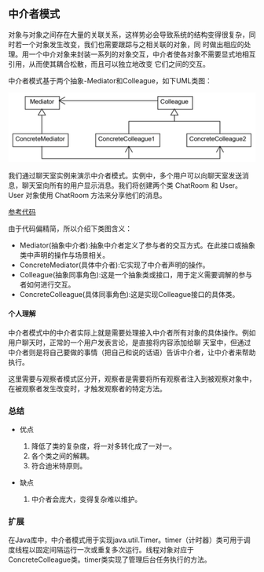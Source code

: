 ## 中介者模式
对象与对象之间存在大量的关联关系，这样势必会导致系统的结构变得很复杂，同时若一个对象发生改变，我们也需要跟踪与之相关联的对象，同
时做出相应的处理。用一个中介对象来封装一系列的对象交互，中介者使各对象不需要显式地相互引用，从而使其耦合松散，而且可以独立地改变
它们之间的交互。

中介者模式基于两个抽象-Mediator和Colleague，如下UML类图：

![中介者模式](/src/main/resources/image/designpattern/behavioralpattern/2-6.png)

我们通过聊天室实例来演示中介者模式。实例中，多个用户可以向聊天室发送消息，聊天室向所有的用户显示消息。我们将创建两个类 ChatRoom 
和 User。User 对象使用 ChatRoom 方法来分享他们的消息。

[参考代码](MediatorPatternTest.java)

由于代码偏精简，所以介绍下类图含义：
 - Mediator(抽象中介者):抽象中介者定义了参与者的交互方式。在此接口或抽象类中声明的操作与场景相关。
 - ConcreteMediator(具体中介者):它实现了中介者声明的操作。
 - Colleague(抽象同事角色):这是一个抽象类或接口，用于定义需要调解的参与者如何进行交互。
 - ConcreteColleague(具体同事角色):这是实现Colleague接口的具体类。
 
#### 个人理解
中介者模式中的中介者实际上就是需要处理接入中介者所有对象的具体操作。例如用户聊天时，正常的一个用户发表言论，是直接将内容添加给聊
天室中，但通过中介者则是将自己要做的事情（把自己和说的话语）告诉中介者，让中介者来帮助执行。

这里需要与观察者模式区分开，观察者是需要将所有观察者注入到被观察对象中，在被观察者发生改变时，才触发观察者的特定方法。

### 总结
 - 优点
    1. 降低了类的复杂度，将一对多转化成了一对一。 
    2. 各个类之间的解耦。 
    3. 符合迪米特原则。

 - 缺点
    1. 中介者会庞大，变得复杂难以维护。

### 扩展
在Java库中，中介者模式用于实现java.util.Timer。timer（计时器）类可用于调度线程以固定间隔运行一次或重复多次运行。线程对象对应于
ConcreteColleague类。timer类实现了管理后台任务执行的方法。